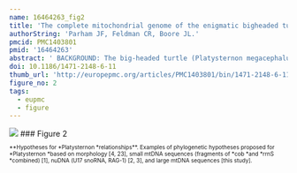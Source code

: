 ```yaml
---
name: 16464263_fig2
title: 'The complete mitochondrial genome of the enigmatic bigheaded turtle (Platysternon): description of unusual genomic features and the reconciliation of phylogenetic hypotheses based on mitochondrial and nuclear DNA.'
authorString: 'Parham JF, Feldman CR, Boore JL.'
pmcid: PMC1403801
pmid: '16464263'
abstract: ' BACKGROUND: The big-headed turtle (Platysternon megacephalum) from east Asia is the sole living representative of a poorly-studied turtle lineage (Platysternidae). It has no close living relatives, and its phylogenetic position within turtles is one of the outstanding controversies in turtle systematics. Platysternon was traditionally considered to be close to snapping turtles (Chelydridae) based on some studies of its morphology and mitochondrial (mt) DNA, however, other studies of morphology and nuclear (nu) DNA do not support that hypothesis. RESULTS: We sequenced the complete mt genome of Platysternon and the nearly complete mt genomes of two other relevant turtles and compared them to turtle mt genomes from the literature to form the largest molecular dataset used to date to address this issue. The resulting phylogeny robustly rejects the placement of Platysternon with Chelydridae, but instead shows that it is a member of the Testudinoidea, a diverse, nearly globally-distributed group that includes pond turtles and tortoises. We also discovered that Platysternon mtDNA has large-scale gene rearrangements and possesses two, nearly identical, control regions, features that distinguish it from all other studied turtles. CONCLUSION: Our study robustly determines the phylogenetic placement of Platysternon and provides a well-resolved outline of major turtle lineages, while demonstrating the significantly greater resolving power of comparing large amounts of mt sequence over that of short fragments. Earlier phylogenies placing Platysternon with chelydrids required a temporal gap in the fossil record that is now unnecessary. The duplicated control regions and gene rearrangements of the Platysternon mtDNA probably resulted from the duplication of part of the genome and then the subsequent loss of redundant genes. Although it is possible that having two control regions may provide some advantage, explaining why the control regions would be maintained while some of the duplicated genes were eroded, examples of this are rare. So far, duplicated control regions have been reported for mt genomes from just 12 clades of metazoans, including Platysternon.'
doi: 10.1186/1471-2148-6-11
thumb_url: 'http://europepmc.org/articles/PMC1403801/bin/1471-2148-6-11-2.gif'
figure_no: 2
tags:
  - eupmc
  - figure
---
```

<img src='http://europepmc.org/articles/PMC1403801/bin/1471-2148-6-11-2.jpg' style='max-height: 300px'>
### Figure 2
<p style='font-size: 10px;'>**Hypotheses for *Platysternon *relationships**. Examples of phylogenetic hypotheses proposed for *Platysternon *based on morphology [4, 23], small mtDNA sequences (fragments of *cob *and *rrnS *combined) [1], nuDNA (U17 snoRNA, RAG-1) [2, 3], and large mtDNA sequences [this study].</p>